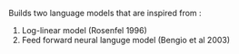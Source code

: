 Builds two language models that are inspired from :
1. Log-linear model (Rosenfel 1996)
2. Feed forward neural languge model (Bengio et al 2003)